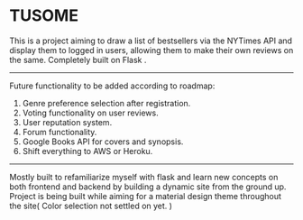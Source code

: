 # TUSOME 

This is a project aiming to draw a list of bestsellers via the NYTimes API and display them to logged in users, allowing them to make their own reviews on the same. Completely built on Flask .
***
Future functionality to be added according to roadmap:
1. Genre preference selection after registration.
2. Voting functionality on user reviews.
3. User reputation system.
4. Forum functionality.
5. Google Books API for covers and synopsis.
6. Shift everything to AWS or Heroku. 
***
Mostly built to refamiliarize myself with flask and learn new concepts on both frontend and backend by building a dynamic site from the ground up. Project is being built while aiming for a material design theme throughout the site( Color selection not settled on yet. )